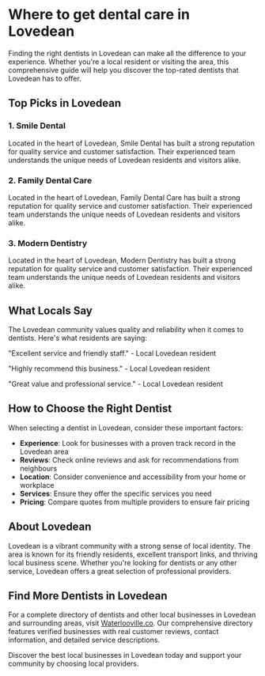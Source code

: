 # Where to get dental care in Lovedean

Finding the right dentists in Lovedean can make all the difference to your experience. Whether you're a local resident or visiting the area, this comprehensive guide will help you discover the top-rated dentists that Lovedean has to offer.

## Top Picks in Lovedean

### 1. Smile Dental
Located in the heart of Lovedean, Smile Dental has built a strong reputation for quality service and customer satisfaction. Their experienced team understands the unique needs of Lovedean residents and visitors alike.

### 2. Family Dental Care
Located in the heart of Lovedean, Family Dental Care has built a strong reputation for quality service and customer satisfaction. Their experienced team understands the unique needs of Lovedean residents and visitors alike.

### 3. Modern Dentistry
Located in the heart of Lovedean, Modern Dentistry has built a strong reputation for quality service and customer satisfaction. Their experienced team understands the unique needs of Lovedean residents and visitors alike.

## What Locals Say

The Lovedean community values quality and reliability when it comes to dentists. Here's what residents are saying:

"Excellent service and friendly staff." - Local Lovedean resident

"Highly recommend this business." - Local Lovedean resident

"Great value and professional service." - Local Lovedean resident

## How to Choose the Right Dentist

When selecting a dentist in Lovedean, consider these important factors:

- **Experience**: Look for businesses with a proven track record in the Lovedean area
- **Reviews**: Check online reviews and ask for recommendations from neighbours
- **Location**: Consider convenience and accessibility from your home or workplace
- **Services**: Ensure they offer the specific services you need
- **Pricing**: Compare quotes from multiple providers to ensure fair pricing

## About Lovedean

Lovedean is a vibrant community with a strong sense of local identity. The area is known for its friendly residents, excellent transport links, and thriving local business scene. Whether you're looking for dentists or any other service, Lovedean offers a great selection of professional providers.

## Find More Dentists in Lovedean

For a complete directory of dentists and other local businesses in Lovedean and surrounding areas, visit [Waterlooville.co](https://waterlooville.co). Our comprehensive directory features verified businesses with real customer reviews, contact information, and detailed service descriptions.

Discover the best local businesses in Lovedean today and support your community by choosing local providers.

